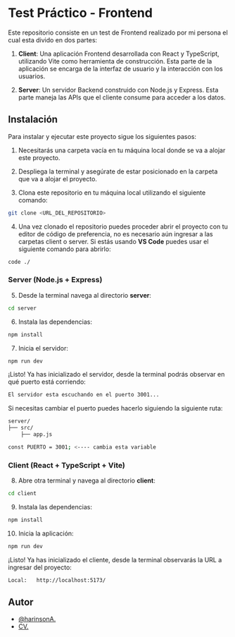 # Test Práctico - Frontend

Este repositorio consiste en un test de Frontend realizado por mi persona el cual esta divido en dos partes:

1. **Client**: Una aplicación Frontend desarrollada con React y TypeScript, utilizando Vite como herramienta de construcción. Esta parte de la aplicación se encarga de la interfaz de usuario y la interacción con los usuarios.

2. **Server**: Un servidor Backend construido con Node.js y Express. Esta parte maneja las APIs que el cliente consume para acceder a los datos.

## Instalación

Para instalar y ejecutar este proyecto sigue los siguientes pasos:

1. Necesitarás una carpeta vacía en tu máquina local donde se va a alojar este proyecto.

2. Despliega la terminal y asegúrate de estar posicionado en la carpeta que va a alojar el proyecto.

3. Clona este repositorio en tu máquina local utilizando el siguiente comando:

```bash
git clone <URL_DEL_REPOSITORIO>
```

4. Una vez clonado el repositorio puedes proceder abrir el proyecto con tu editor de código de preferencia, no es necesario aún ingresar a las carpetas client o server. Si estás usando **VS Code** puedes usar el siguiente comando para abrirlo:

```bash
code ./
```

### Server (Node.js + Express)

5. Desde la terminal navega al directorio **server**:

```bash
cd server
```

6. Instala las dependencias:

```bash
npm install
```

7. Inicia el servidor:

```bash
npm run dev
```

¡Listo! Ya has inicializado el servidor, desde la terminal podrás observar en qué puerto está corriendo:

```bash
El servidor esta escuchando en el puerto 3001...
```

Si necesitas cambiar el puerto puedes hacerlo siguiendo la siguiente ruta:

```bash
server/
├── src/
    ├── app.js

const PUERTO = 3001; <---- cambia esta variable
```

### Client (React + TypeScript + Vite)

8. Abre otra terminal y navega al directorio **client**:

```bash
cd client
```

9. Instala las dependencias:

```bash
npm install
```

10. Inicia la aplicación:

```bash
npm run dev
```

¡Listo! Ya has inicializado el cliente, desde la terminal observarás la URL a ingresar del proyecto:

```bash
Local:   http://localhost:5173/
```

## Autor

- [@harinsonA.](https://github.com/harinsonA)
- [CV.](https://harinsonarellan.netlify.app/)
